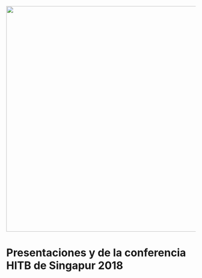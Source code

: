 <p><img src="http://conference.hitb.org/wp-content/uploads/2014/06/HITB-logo-regular-copy.png" width="600px" height="600px" /></p>

# Presentaciones y de la conferencia HITB de Singapur 2018
